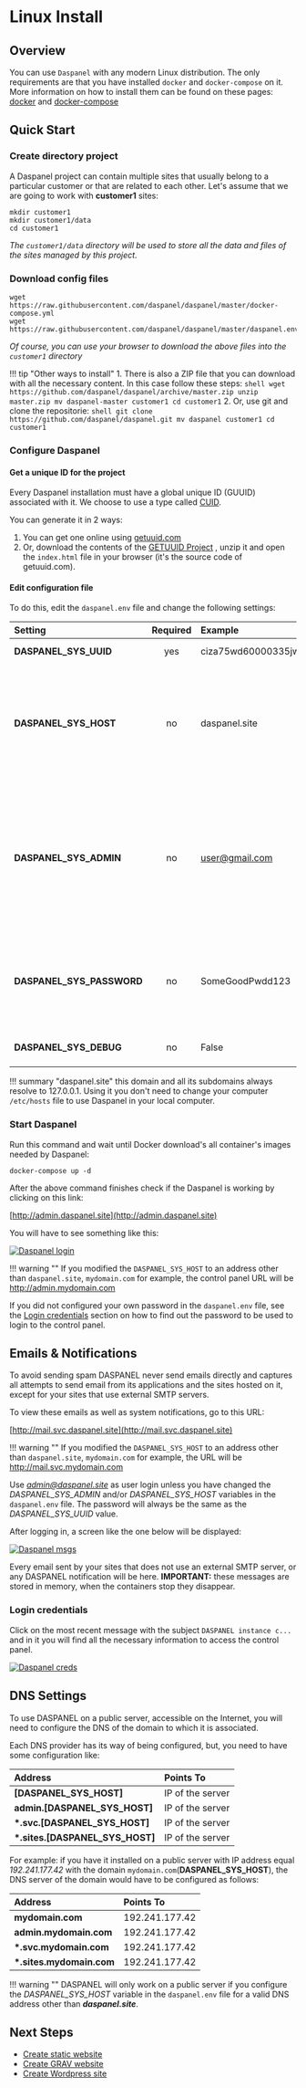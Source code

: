 
# Linux Install

## Overview

You can use `Daspanel` with any modern Linux distribution. The only 
requirements are that you have installed `docker` and `docker-compose` on it. 
More information on how to install them can be found on these pages: 
[docker](https://docs.docker.com/engine/installation/linux/) and 
[docker-compose](https://docs.docker.com/compose/)

## Quick Start

### Create directory project

A Daspanel project can contain multiple sites that usually belong to a 
particular customer or that are related to each other. Let's assume that we are 
going to work with **customer1** sites:

``` shell
mkdir customer1
mkdir customer1/data
cd customer1
```

*The `customer1/data` directory will be used to store all the data and files 
of the sites managed by this project.*

### Download config files

``` shell
wget https://raw.githubusercontent.com/daspanel/daspanel/master/docker-compose.yml
wget https://raw.githubusercontent.com/daspanel/daspanel/master/daspanel.env
```

*Of course, you can use your browser to download the above files into the 
`customer1` directory*

!!! tip "Other ways to install"
    1. There is also a ZIP file that you can download with all the necessary 
    content. In this case follow these steps:
    ``` shell
    wget https://github.com/daspanel/daspanel/archive/master.zip
    unzip master.zip
    mv daspanel-master customer1
    cd customer1
    ```
    2. Or, use git and clone the repositorie:
    ``` shell
    git clone https://github.com/daspanel/daspanel.git
    mv daspanel customer1
    cd customer1
    ```

### Configure Daspanel

#### Get a unique ID for the project

Every Daspanel installation must have a global unique ID (GUUID) associated 
with it. We choose to use a type called 
[CUID](https://github.com/ericelliott/cuid).

You can generate it in 2 ways:

1. You can get one online using [getuuid.com](http://getuuid.com/)
2. Or, download the contents of the 
[GETUUID Project](https://github.com/daspanel/getuuid.github.io) , unzip it and 
open the `index.html` file in your browser (it's the source code of getuuid.com).

#### Edit configuration file

To do this, edit the `daspanel.env` file and change the following settings:

| Setting    | Required | Example  | |
| :--------- | :------: | :------ | :------ |
| **DASPANEL_SYS_UUID** | yes  | ciza75wd60000335jw9ovs214 | The unique ID you obtained earlier |
| **DASPANEL_SYS_HOST** | no  | daspanel.site | Address of the host where Daspanel will be installed. If it's your local computer use `daspanel.site`.If you have installed it on a public server, enter its DNS address here, such as `mydomain.com`.
| **DASPANEL_SYS_ADMIN** | no  | user@gmail.com | Your email. It will be used to login as admin into the panel and as recipient of notifications messages. If you do not configure this variable the default will be `admin@` + the value of `DASPANEL_SYS_HOST`. Like `admin@daspanel.site`.
| **DASPANEL_SYS_PASSWORD** | no  | SomeGoodPwdd123 | The password you want to use as admin. If you do not enter a password the system will automatically generate one for you. |
| **DASPANEL_SYS_DEBUG** | no  | False | Only set to True in a development environment |

!!! summary "daspanel.site"
    this domain and all its subdomains always resolve to 127.0.0.1. Using it you 
    don't need to change your computer `/etc/hosts` file to use Daspanel in 
    your local computer.

### Start Daspanel

Run this command and wait until Docker download's all container's images needed by Daspanel:

``` shell
docker-compose up -d
```

After the above command finishes check if the Daspanel is working by clicking 
on this link: 

[http://admin.daspanel.site](http://admin.daspanel.site)

You will have to see something like this:

[![Daspanel login](img/daspanel-login.png)](img/daspanel-login.png)

!!! warning ""
    If you modified the `DASPANEL_SYS_HOST` to an address other than `daspanel.site`, 
    `mydomain.com` for example, the control panel URL will be 
    http://admin.mydomain.com

If you did not configured your own password in the `daspanel.env` file, see the 
[Login credentials](/help/install/linux/#login-credentials) section on how to find out the password 
to be used to login to the control panel.

## Emails & Notifications

To avoid sending spam DASPANEL never send emails directly and captures all attempts 
to send email from its applications and the sites hosted on it, except for your 
sites that use external SMTP servers.

To view these emails as well as system notifications, go to this URL:

[http://mail.svc.daspanel.site](http://mail.svc.daspanel.site)

!!! warning ""
    If you modified the `DASPANEL_SYS_HOST` to an address other than `daspanel.site`, 
    `mydomain.com` for example, the URL will be 
    http://mail.svc.mydomain.com

Use *admin@daspanel.site* as user login unless you have changed the 
*DASPANEL_SYS_ADMIN* and/or *DASPANEL_SYS_HOST* variables in the `daspanel.env` 
file. The password will always be the same as the *DASPANEL_SYS_UUID* value.

After logging in, a screen like the one below will be displayed:

[![Daspanel msgs](img/daspanel-catcher.png)](img/daspanel-catcher.png)

Every email sent by your sites that does not use an external SMTP server, or any 
DASPANEL notification will be here. **IMPORTANT:** these messages are stored in 
memory, when the containers stop they disappear.

### Login credentials

Click on the most recent message with the subject `DASPANEL instance c...` and in it 
you will find all the necessary information to access the control panel.

[![Daspanel creds](img/daspanel-catcher-creds.png)](img/daspanel-catcher-creds.png)

## DNS Settings

To use DASPANEL on a public server, accessible on the Internet, you 
will need to configure the DNS of the domain to which it is associated.

Each DNS provider has its way of being configured, but, you need to have some 
configuration like:

| Address   | Points To
| :--------- | :------
| **[DASPANEL_SYS_HOST]** | IP of the server
| **admin.[DASPANEL_SYS_HOST]** | IP of the server
| **\*.svc.[DASPANEL_SYS_HOST]** | IP of the server
| **\*.sites.[DASPANEL_SYS_HOST]** | IP of the server

For example: if you have it installed on a public server with IP address equal 
*192.241.177.42* with the domain `mydomain.com`(**DASPANEL_SYS_HOST**), the DNS 
server of the domain would have to be configured as follows:

| Address   | Points To
| :--------- | :------
| **mydomain.com** | 192.241.177.42
| **admin.mydomain.com** | 192.241.177.42
| **\*.svc.mydomain.com** | 192.241.177.42
| **\*.sites.mydomain.com** | 192.241.177.42

!!! warning ""
    DASPANEL will only work on a public server if you configure the 
    *DASPANEL_SYS_HOST* variable in the `daspanel.env` file for a valid DNS 
    address other than ***daspanel.site***.

## Next Steps

* [Create static website](/howto/htmljs/)
* [Create GRAV website](/howto/grav/)
* [Create Wordpress site](/howto/wp/)



